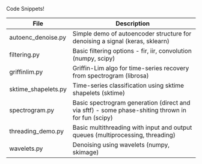 Code Snippets!


| File  | Description |
| ------------- | ------------- |
| autoenc_denoise.py  | Simple demo of autoencoder structure for denoising a signal (keras, sklearn) |
| filtering.py  | Basic filtering options - fir, iir, convolution (numpy, scipy)  |
| griffinlim.py  | Griffin-Lim algo for time-series recovery from spectrogram (librosa)  |
| sktime_shapelets.py  | Time-series classification using sktime shapelets (sktime)  |
| spectrogram.py  | Basic spectrogram generation (direct and via sftf) - some phase-shiting thrown in for fun (scipy)  |
| threading_demo.py  | Basic multithreading with input and output queues (multiprocessing, threading)  |
| wavelets.py  | Denoising using wavelets (numpy, skimage)  |
